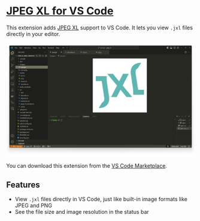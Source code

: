 # [JPEG XL for VS Code](https://marketplace.visualstudio.com/items?itemName=printfn.jpeg-xl)

This extension adds [JPEG XL](https://jpegxl.info/) support to VS Code. It lets
you view `.jxl` files directly in your editor.

<picture>
    <source srcset="./images/screenshot.jxl" type="image/jxl">
    <source srcset="./images/screenshot.png" type="image/png">
    <img src="./images/screenshot.png" alt="Screenshot of VS Code with a JPEG XL image">
</picture>

You can download this extension from the
[VS Code Marketplace](https://marketplace.visualstudio.com/items?itemName=printfn.jpeg-xl).

## Features

- View `.jxl` files directly in VS Code, just like built-in image formats like JPEG and PNG
- See the file size and image resolution in the status bar
